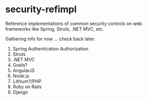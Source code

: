 # security-refimpl
Reference implementations of common security controls on web frameworks like Spring, Struts, .NET MVC, etc.

Gathering info for now ... check back later.

1. Spring
       Authentication
       Authorization
2. Struts
3. .NET MVC
4. Grails?
5. AngularJS
6. Node.js
7. Lithium?/PHP
8. Ruby on Rails
9. Django
